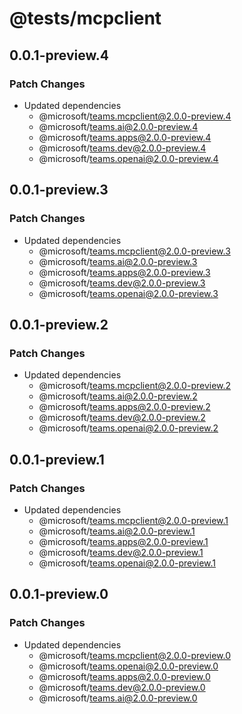 # @tests/mcpclient

## 0.0.1-preview.4

### Patch Changes

- Updated dependencies
  - @microsoft/teams.mcpclient@2.0.0-preview.4
  - @microsoft/teams.ai@2.0.0-preview.4
  - @microsoft/teams.apps@2.0.0-preview.4
  - @microsoft/teams.dev@2.0.0-preview.4
  - @microsoft/teams.openai@2.0.0-preview.4

## 0.0.1-preview.3

### Patch Changes

- Updated dependencies
  - @microsoft/teams.mcpclient@2.0.0-preview.3
  - @microsoft/teams.ai@2.0.0-preview.3
  - @microsoft/teams.apps@2.0.0-preview.3
  - @microsoft/teams.dev@2.0.0-preview.3
  - @microsoft/teams.openai@2.0.0-preview.3

## 0.0.1-preview.2

### Patch Changes

- Updated dependencies
  - @microsoft/teams.mcpclient@2.0.0-preview.2
  - @microsoft/teams.ai@2.0.0-preview.2
  - @microsoft/teams.apps@2.0.0-preview.2
  - @microsoft/teams.dev@2.0.0-preview.2
  - @microsoft/teams.openai@2.0.0-preview.2

## 0.0.1-preview.1

### Patch Changes

- Updated dependencies
  - @microsoft/teams.mcpclient@2.0.0-preview.1
  - @microsoft/teams.ai@2.0.0-preview.1
  - @microsoft/teams.apps@2.0.0-preview.1
  - @microsoft/teams.dev@2.0.0-preview.1
  - @microsoft/teams.openai@2.0.0-preview.1

## 0.0.1-preview.0

### Patch Changes

- Updated dependencies
  - @microsoft/teams.mcpclient@2.0.0-preview.0
  - @microsoft/teams.openai@2.0.0-preview.0
  - @microsoft/teams.apps@2.0.0-preview.0
  - @microsoft/teams.dev@2.0.0-preview.0
  - @microsoft/teams.ai@2.0.0-preview.0
